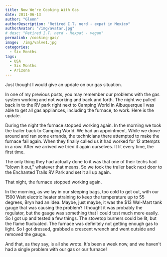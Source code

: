 ```yaml
---
title: Now We're Cooking With Gas
date: 2011-06-13
author: "Glenn"
authorDescription: "Retired I.T. nerd - expat in Mexico"
authorAvatar: "/img/avatar.jpg"
# desc: "Retired I.T. nerd - Mexpat - vegan"
permalink: /cooking-gas/
image:  /img/valve1.jpg
categories:
  - Six Months
tags:
  - USA
  - Six Months
  - Arizona
---
```

Just thought I would give an update on our gas situation.

In one of my previous posts, you may remember our problems with the gas system working and not working and back and forth. The night we pulled back in to the RV park right next to Camping World in Albuquerque I was able to get all gas appliances, including the furnace, to work. Here is the update.

During the night the furnace stopped working again. In the morning we took the trailer back to Camping World. We had an appointment. While we drove around and ran some errands, the technicians there attempted to make the furnace fail again. When they finally called us it had worked for 12 attempts in a row. After we arrived we tried it again ourselves. It lit every time, the first time.

The only thing they had actually done to it was that one of their techs had "blown it out," whatever that means. So we took the trailer back next door to the Enchanted Trails RV Park and set it all up again.

That night, the furnace stopped working again.

In the morning, as we lay in our sleeping bags, too cold to get out, with our 1500 Watt electric heater straining to keep the temperature up to 55 degrees, Bryn had an idea. Maybe, just maybe, it was the $13 Wal-Mart tank gauge that was causing the problem? I thought it was probably the regulator, but the gauge was something that I could test much more easily. So I got up and tested a few things. The stovetop burners could be lit, but the flame fluctuated. The furnace was definitely not getting enough gas to light. So I got dressed, grabbed a crescent wrench and went outside and removed the gauge.

And that, as they say, is all she wrote. It's been a week now, and we haven't had a single problem with our gas or our furnace!